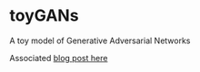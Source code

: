 # toyGANs
A toy model of Generative Adversarial Networks

Associated [blog post here](http://bayesianbiologist.com/2016/12/07/generative-adversarial-networks-are-the-hotness-at-nips-2016)
